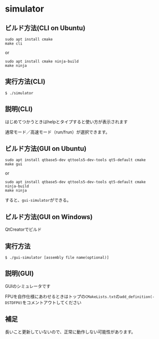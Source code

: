 # simulator

## ビルド方法(CLI on Ubuntu)

```shell
sudo apt install cmake
make cli
```

or

```shell
sudo apt install cmake ninja-build
make ninja
```

## 実行方法(CLI)

```$ ./simulator```

## 説明(CLI)

はじめてつかうときはhelpとタイプすると使い方が表示されます

通常モード／高速モード（run/frun）が選択できます。

## ビルド方法(GUI on Ubuntu)

```shell
sudo apt install qtbase5-dev qttools5-dev-tools qt5-default cmake
make gui
```

or

```shell
sudo apt install qtbase5-dev qttools5-dev-tools qt5-default cmake ninja-build
make ninja
```
すると、`gui-simulator`ができる。

## ビルド方法(GUI on Windows)

QtCreatorでビルド

## 実行方法

`$ ./gui-simulator [assembly file name(optional)]`

## 説明(GUI)

GUIのシミュレータです

FPUを自作仕様にあわせるときはトップの`CMakeLists.txt`の`add_definition(-DSTDFPU)`をコメントアウトしてください

## 補足

長いこと更新していないので、正常に動作しない可能性があります。
